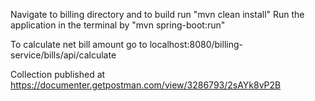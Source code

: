 Navigate to billing directory and to build run "mvn clean install"
Run the application in the terminal by "mvn spring-boot:run"

To calculate net bill amount go to localhost:8080/billing-service/bills/api/calculate

Collection published at https://documenter.getpostman.com/view/3286793/2sAYk8vP2B
